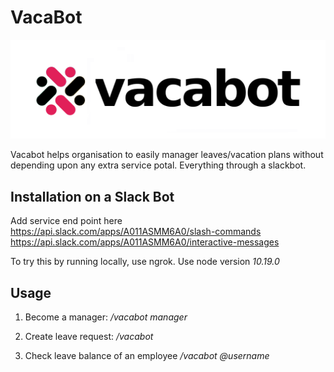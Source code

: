 # VacaBot

![alt text](vacabot-logo.png "Isn't this cool?")

Vacabot helps organisation to easily manager leaves/vacation plans without depending upon any extra service potal. Everything through a slackbot.

## Installation on a Slack Bot

Add service end point here
https://api.slack.com/apps/A011ASMM6A0/slash-commands
https://api.slack.com/apps/A011ASMM6A0/interactive-messages

To try this by running locally, use ngrok.
Use node version *10.19.0*

## Usage

1. Become a manager:
    */vacabot manager*

2. Create leave request:
    */vacabot*

3. Check leave balance of an employee
    */vacabot @username*



